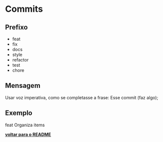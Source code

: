 # Commits

## Prefixo

- feat
- fix
- docs
- style
- refactor
- test
- chore

## Mensagem

Usar voz imperativa, como se completasse a frase: Esse commit (faz algo);

## Exemplo

feat Organiza items

**[voltar para o README](../README.md#Manual)**

